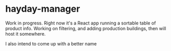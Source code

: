 # hayday-manager

Work in progress. Right now it's a React app running a sortable table of product info. Working on filtering, and adding production buildings, then will host it somewhere.

I also intend to come up with a better name

